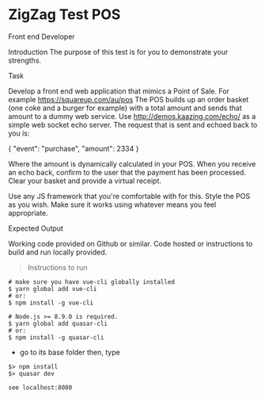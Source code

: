 # ZigZag Test POS

Front end Developer

Introduction
The purpose of this test is for you to demonstrate your strengths.

Task

Develop a front end web application that mimics a Point of Sale. For example https://squareup.com/au/pos
The POS builds up an order basket (one coke and a burger for example) with a total amount and sends that amount to a dummy web service.
Use http://demos.kaazing.com/echo/ as a simple web socket echo server.
The request that is sent and echoed back to you is:

{ "event": "purchase", "amount": 2334 }

Where the amount is dynamically calculated in your POS.
When you receive an echo back, confirm to the user that the payment has been processed. Clear your basket and provide a virtual receipt.

Use any JS framework that you're comfortable with for this. Style the POS as you wish. Make sure it works using whatever means you feel
appropriate.

Expected Output

Working code provided on Github or similar.
Code hosted or instructions to build and run locally provided.

> Instructions to run
```
# make sure you have vue-cli globally installed
$ yarn global add vue-cli
# or:
$ npm install -g vue-cli

# Node.js >= 8.9.0 is required.
$ yarn global add quasar-cli
# or:
$ npm install -g quasar-cli
```

* go to its base folder then, type

```
$> npm install
$> quasar dev

see localhost:8080
```
